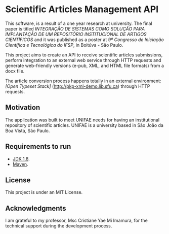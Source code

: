 # Scientific Articles Management API

This software, is a result of a one year research at university. The final paper is titled _INTEGRAÇÃO DE SISTEMAS COMO SOLUÇÃO PARA IMPLANTAÇÃO DE UM REPOSITÓRIO INSTITUCIONAL DE ARTIGOS CIENTÍFICOS_ and it was published as a poster at _9º Congresso de Iniciação Científica e Tecnológica do IFSP_, in Boitúva - São Paulo.

This project aims to create an API to receive scientific articles submissions, perform integration to an external web service through HTTP requests and generate web-friendly versions (e-pub, XML, and HTML file formats) from a docx file.

The article conversion process happens totally in an external environment: *[Open Typeset Stack]* (http://pkp-xml-demo.lib.sfu.ca) through HTTP requests. 

## Motivation

The application was built to meet UNIFAE needs for having an institutional repository of scientific articles. UNIFAE is a university based in São João da Boa Vista, São Paulo.

## Requirements to run

* [JDK 1.8](https://www.oracle.com/technetwork/pt/java/javase/downloads/jdk8-downloads-2133151.html).
* [Maven](https://maven.apache.org/).

## License
This project is under an MIT License.

## Acknowledgments
I am grateful to my professor, Msc Cristiane Yae Mi Imamura, for the technical support during the development process.
